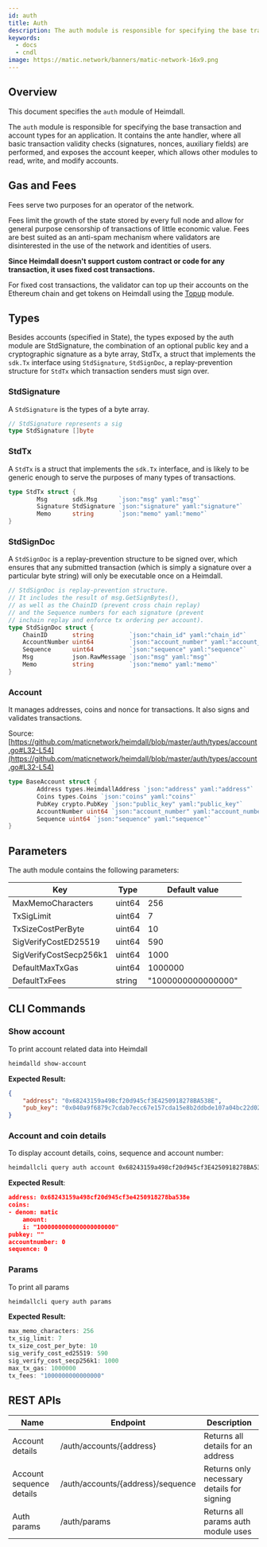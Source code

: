 ```yaml
---
id: auth
title: Auth
description: The auth module is responsible for specifying the base transaction and account types for an application. It contains the ante handler, where all basic transaction validity checks (signatures, nonces, auxiliary fields) are performed, and exposes the account keeper, which allows other modules to read, write, and modify accounts.
keywords:
  - docs
  - cndl
image: https://matic.network/banners/matic-network-16x9.png 
---
```

## Overview

This document specifies the `auth` module of Heimdall.

The `auth` module is responsible for specifying the base transaction and account types for an application. It contains the ante handler, where all basic transaction validity checks (signatures, nonces, auxiliary fields) are performed, and exposes the account keeper, which allows other modules to read, write, and modify accounts.

## Gas and Fees

Fees serve two purposes for an operator of the network.

Fees limit the growth of the state stored by every full node and allow for general purpose censorship of transactions of little economic value. Fees are best suited as an anti-spam mechanism where validators are disinterested in the use of the network and identities of users.

**Since Heimdall doesn't support custom contract or code for any transaction, it uses fixed cost transactions.**

For fixed cost transactions, the validator can top up their accounts on the Ethereum chain and get tokens on Heimdall using the [Topup](topup) module.

## Types

Besides accounts (specified in State), the types exposed by the auth module are StdSignature, the combination of an optional public key and a cryptographic signature as a byte array, StdTx, a struct that implements the `sdk.Tx` interface using `StdSignature`, `StdSignDoc`, a replay-prevention structure for `StdTx` which transaction senders must sign over.

### StdSignature

A `StdSignature` is the types of a byte array. 

```go
// StdSignature represents a sig
type StdSignature []byte
```

### **StdTx**

A `StdTx` is a struct that implements the `sdk.Tx` interface, and is likely to be generic enough to serve the purposes of many types of transactions.

```go
type StdTx struct {
		Msg       sdk.Msg      `json:"msg" yaml:"msg"`
		Signature StdSignature `json:"signature" yaml:"signature"`
		Memo      string       `json:"memo" yaml:"memo"`
}
```

### **StdSignDoc**

A `StdSignDoc` is a replay-prevention structure to be signed over, which ensures that any submitted transaction (which is simply a signature over a particular byte string) will only be executable once on a Heimdall.

```go
// StdSignDoc is replay-prevention structure.
// It includes the result of msg.GetSignBytes(),
// as well as the ChainID (prevent cross chain replay)
// and the Sequence numbers for each signature (prevent
// inchain replay and enforce tx ordering per account).
type StdSignDoc struct {
	ChainID       string          `json:"chain_id" yaml:"chain_id"`
	AccountNumber uint64          `json:"account_number" yaml:"account_number"`
	Sequence      uint64          `json:"sequence" yaml:"sequence"`
	Msg           json.RawMessage `json:"msg" yaml:"msg"`
	Memo          string          `json:"memo" yaml:"memo"`
}
```

### Account

It manages addresses, coins and nonce for transactions. It also signs and validates transactions.

Source: [https://github.com/maticnetwork/heimdall/blob/master/auth/types/account.go#L32-L54](https://github.com/maticnetwork/heimdall/blob/master/auth/types/account.go#L32-L54)

```go
type BaseAccount struct {
		Address types.HeimdallAddress `json:"address" yaml:"address"`
		Coins types.Coins `json:"coins" yaml:"coins"`
		PubKey crypto.PubKey `json:"public_key" yaml:"public_key"`
		AccountNumber uint64 `json:"account_number" yaml:"account_number"`
		Sequence uint64 `json:"sequence" yaml:"sequence"`
}
```

## **Parameters**

The auth module contains the following parameters:

|Key                   |Type  |Default value     |
|----------------------|------|------------------|
|MaxMemoCharacters     |uint64|256               |
|TxSigLimit            |uint64|7                 |
|TxSizeCostPerByte     |uint64|10                |
|SigVerifyCostED25519  |uint64|590               |
|SigVerifyCostSecp256k1|uint64|1000              |
|DefaultMaxTxGas       |uint64|1000000           |
|DefaultTxFees         |string|"1000000000000000"|


## CLI Commands

### **Show account**

To print account related data into Heimdall

```bash
heimdalld show-account
```

**Expected Result:**

```json
{
	"address": "0x68243159a498cf20d945cf3E4250918278BA538E",
	"pub_key": "0x040a9f6879c7cdab7ecc67e157cda15e8b2ddbde107a04bc22d02f50032e393f6360a05e85c7c1ecd201ad30dfb886af12dd02b47e4463f6f0f6f94159dc9f10b8"
}
```

### **Account and coin details**

To display account details, coins, sequence and account number:

```bash
heimdallcli query auth account 0x68243159a498cf20d945cf3E4250918278BA538E --trust-node
```

**Expected Result**:

```json
address: 0x68243159a498cf20d945cf3e4250918278ba538e
coins:
- denom: matic
    amount:
    i: "1000000000000000000000"
pubkey: ""
accountnumber: 0
sequence: 0
```

### Params

To print all params 

```go
heimdallcli query auth params
```

**Expected Result:**

```go
max_memo_characters: 256
tx_sig_limit: 7
tx_size_cost_per_byte: 10
sig_verify_cost_ed25519: 590
sig_verify_cost_secp256k1: 1000
max_tx_gas: 1000000
tx_fees: "1000000000000000"
```

## REST APIs

|Name                  |Endpoint|Description       |
|----------------------|--------|------------------|
|Account details       |/auth/accounts/{address}|Returns all details for an address|
|Account sequence details|/auth/accounts/{address}/sequence|Returns only necessary details for signing|
|Auth params           |/auth/params|Returns all params auth module uses|
